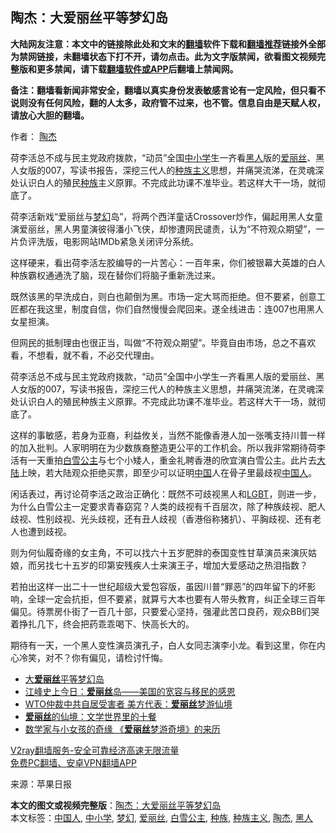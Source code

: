  <h2>陶杰：大爱丽丝平等梦幻岛</h2> <p class="notice"><b>大陆网友注意：本文中的链接除此处和文末的<a href="https://github.com/bannedbook/fanqiang" >翻墙</a>软件下载和<a href="https://github.com/killgcd/justmysocks/blob/master/README.md">翻墙推荐</a>链接外全部为禁网链接，未翻墙状态下打不开，请勿点击。此为文字版禁闻，欲看图文视频完整版和更多禁闻，请下载<a href="https://github.com/bannedbook/fanqiang">翻墙软件或APP</a>后翻墙上禁闻网。</p><p>备注：翻墙看新闻非常安全，翻墙以真实身份发表敏感言论有一定风险，但只看不说则没有任何风险，翻的人太多，政府管不过来，也不管。信息自由是天赋人权，请放心大胆的翻墙。</b></p>  <div class="entry"> <p>作者： <a href="https://www.bannedbook.org/bnews/tag/%e9%99%b6%e6%9d%b0/" class="st_tag internal_tag" rel="tag" title="标签 陶杰 下的日志">陶杰</a></p> <p id="summary">荷李活总不成与民主党政府拨款，“动员”全国<a href="https://www.bannedbook.org/bnews/tag/%E4%B8%AD%E5%B0%8F%E5%AD%A6/" class="st_tag internal_tag" rel="tag" title="标签 中小学 下的日志">中小学</a>生一齐看<a href="https://www.bannedbook.org/bnews/tag/%e9%bb%91%e4%ba%ba/" class="st_tag internal_tag" rel="tag" title="标签 黑人 下的日志">黑人</a>版的<a href="https://www.bannedbook.org/bnews/tag/%E7%88%B1%E4%B8%BD%E4%B8%9D/" class="st_tag internal_tag" rel="tag" title="标签 爱丽丝 下的日志">爱丽丝</a>、黑人女版的007，写读书报告，深挖三代人的<a href="https://www.bannedbook.org/bnews/tag/%E7%A7%8D%E6%97%8F%E4%B8%BB%E4%B9%89/" class="st_tag internal_tag" rel="tag" title="标签 种族主义 下的日志">种族主义</a>思想，并痛哭流涕，在灵魂深处认识白人的殖民<a href="https://www.bannedbook.org/bnews/tag/%E7%A7%8D%E6%97%8F/" class="st_tag internal_tag" rel="tag" title="标签 种族 下的日志">种族</a>主义原罪。不完成此功课不准毕业。若这样大干一场，就彻底了。</p> <p id="conimg"></p> <p>荷李活新戏“爱丽丝与<a href="https://www.bannedbook.org/bnews/tag/%E6%A2%A6%E5%B9%BB/" class="st_tag internal_tag" rel="tag" title="标签 梦幻 下的日志">梦幻</a>岛”，将两个西洋童话Crossover炒作，偏起用黑人女童演爱丽丝，黑人男童演彼得潘小飞侠，却惨遭网民谴责，认为“不符观众期望”，一片负评洗版，电影网站IMDb紧急关闭评分系统。</p>  <p>这样硬来，看出荷李活左胶编导的一片苦心：一百年来，你们被银幕大英雄的白人种族霸权通通洗了脑，现在替你们将脑子重新洗过来。</p> <p>既然该黑的早洗成白，则白也颠倒为黑。市场一定大骂而拒绝。但不要紧，创意工匠都在我这里，制度自信，你们自然慢慢会爬回来。遂全线进击：连007也用黑人女星担演。</p> <p>但网民的抵制理由也很正当，叫做“不符观众期望”。毕竟自由市场，总之不喜欢看，不想看，就不看，不必交代理由。</p> <p>荷李活总不成与民主党政府拨款，“动员”全国中小学生一齐看黑人版的爱丽丝、黑人女版的007，写读书报告，深挖三代人的种族主义思想，并痛哭流涕，在灵魂深处认识白人的殖民种族主义原罪。不完成此功课不准毕业。若这样大干一场，就彻底了。</p>  <p>这样的事敏感，若身为亚裔，利益攸关，当然不能像香港人加一张嘴支持川普一样的加入批判。人家明明在为少数族裔整造更公平的工作机会。所以我非常期待荷李活有一天重拍<a href="https://www.bannedbook.org/bnews/tag/%E7%99%BD%E9%9B%AA%E5%85%AC%E4%B8%BB/" class="st_tag internal_tag" rel="tag" title="标签 白雪公主 下的日志">白雪公主</a>与七个小矮人，重金礼聘香港的欣宜演白雪公主。此片去<span class='wp_keywordlink_affiliate'><a href="https://www.bannedbook.org/" title="大陆" target="_blank">大陆</a></span>上映，若大陆观众拒绝买票，即至少可以证明<span class='wp_keywordlink_affiliate'><a href="https://www.bannedbook.org/" title="中国" target="_blank">中国</a></span>人在骨子里最歧视<a href="https://www.bannedbook.org/bnews/tag/%e4%b8%ad%e5%9b%bd%e4%ba%ba/" class="st_tag internal_tag" rel="tag" title="标签 中国人 下的日志">中国人</a>。</p> <p>闲话表过，再讨论荷李活之政治正确化：既然不可歧视黑人和<span class='wp_keywordlink'><a href="https://www.bannedbook.org/forum57/topic6302.html" title="我所知道的地球历史与奥秘篇（十）：同性恋与吸毒" target="_blank">LGBT</a></span>，则进一步，为什么白雪公主一定要求青春窈窕？人类的歧视有千百层次，除了种族歧视、肥人歧视、性别歧视、光头歧视，还有丑人歧视（香港俗称猪扒）、平胸歧视、还有老人也遭到歧视。</p> <p>则为何仙履奇缘的女主角，不可以找六十五岁肥胖的泰国变性甘草演员来演灰姑娘，而另找七十五岁的印第安残疾人士来演王子，增加大爱感动之热泪指数？</p> <p>若拍出这样一出二十一世纪超级大爱包容版，虽因川普“罪恶”的四年留下的坏影响，全球一定会抗拒，但不要紧，就算亏大本也要有人带头教育，纠正全球三百年偏见。待票房仆街了一百几十部，只要爱心坚持，强灌此苦口良药，观众BB们哭着挣扎几下，终会把药乖乖喝下、快高长大的。</p>  <p>期待有一天，一个黑人变性演员演孔子，白人女同志演李小龙。看到这里，你在内心冷笑，对不？你有偏见，请检讨忏悔。</p> <ul class='op-related-articles' title='相关阅读'> <li><a href='https://www.bannedbook.org/bnews/ssgc/20201114/1431100.html' target='_blank'>大<b>爱丽丝</b>平等梦幻岛</a></li> <li><a href='https://www.bannedbook.org/bnews/comments/20190411/1111783.html' target='_blank'>江峰史上今日：<b>爱丽丝</b>岛——美国的宽容与移民的感恩</a></li> <li><a href='https://www.bannedbook.org/bnews/cnnews/20180509/939635.html' target='_blank'>WTO仲裁中共自居受害者 美方代表：<b>爱丽丝</b>梦游仙境</a></li> <li><a href='https://www.bannedbook.org/bnews/lifebaike/20131226/660915.html' target='_blank'><b>爱丽丝</b>的仙境：文学世界里的十餐</a></li> <li><a href='https://www.bannedbook.org/bnews/aomi/history/20150717/425941.html' target='_blank'>数学家与小女孩的奇缘 《<b>爱丽丝</b>梦游奇境》的来历</a></li> </ul> <p class="texttj"> <a href="https://www.bannedbook.org/forum23/topic22702.html" target="_blank">V2ray翻墙服务-安全可靠经济高速无限流量</a><br/> <a href="https://github.com/bannedbook/fanqiang/wiki/%E7%A6%81%E9%97%BB%E7%BD%91%E5%AE%89%E5%8D%93%E7%BF%BB%E5%A2%99%E6%96%B0%E9%97%BBAPP" target="_blank">免费PC翻墙、安卓VPN翻墙APP</a></p><p> 来源：苹果日报 </p><a name='sharetosocial'></a>       <div><b>本文的图文或视频完整版</b>：<a href='https://www.bannedbook.org/bnews/comments/20201116/1431760.html'>陶杰：大爱丽丝平等梦幻岛</a></div>  </div><!--END ENTRY--> <div class="postfooter"> <div>本文标签：<a href="https://www.bannedbook.org/bnews/tag/%e4%b8%ad%e5%9b%bd%e4%ba%ba/" rel="tag">中国人</a>, <a href="https://www.bannedbook.org/bnews/tag/%E4%B8%AD%E5%B0%8F%E5%AD%A6/" rel="tag">中小学</a>, <a href="https://www.bannedbook.org/bnews/tag/%E6%A2%A6%E5%B9%BB/" rel="tag">梦幻</a>, <a href="https://www.bannedbook.org/bnews/tag/%E7%88%B1%E4%B8%BD%E4%B8%9D/" rel="tag">爱丽丝</a>, <a href="https://www.bannedbook.org/bnews/tag/%E7%99%BD%E9%9B%AA%E5%85%AC%E4%B8%BB/" rel="tag">白雪公主</a>, <a href="https://www.bannedbook.org/bnews/tag/%E7%A7%8D%E6%97%8F/" rel="tag">种族</a>, <a href="https://www.bannedbook.org/bnews/tag/%E7%A7%8D%E6%97%8F%E4%B8%BB%E4%B9%89/" rel="tag">种族主义</a>, <a href="https://www.bannedbook.org/bnews/tag/%e9%99%b6%e6%9d%b0/" rel="tag">陶杰</a>, <a href="https://www.bannedbook.org/bnews/tag/%e9%bb%91%e4%ba%ba/" rel="tag">黑人</a></div>  </div><!--END POSTFOOTER--> 